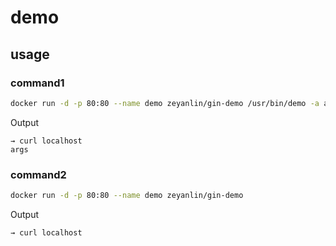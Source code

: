 # demo

## usage

### command1

```bash
docker run -d -p 80:80 --name demo zeyanlin/gin-demo /usr/bin/demo -a args
```

Output

```shell
→ curl localhost
args
```

### command2

```bash
docker run -d -p 80:80 --name demo zeyanlin/gin-demo
```

Output

```shell
→ curl localhost
```